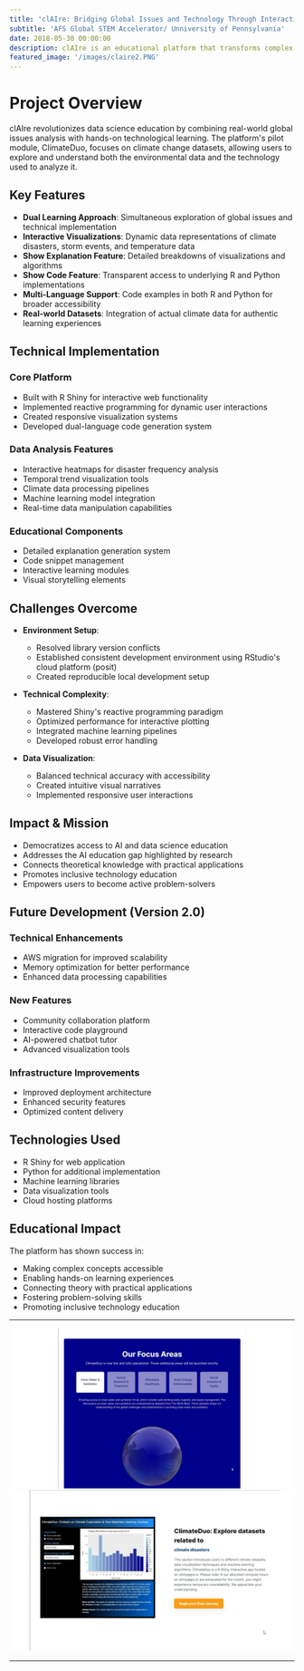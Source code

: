 ```yaml
---
title: 'clAIre: Bridging Global Issues and Technology Through Interactive Learning'
subtitle: 'AFS Global STEM Accelerator/ Unniversity of Pennsylvania'
date: 2018-05-30 00:00:00
description: clAIre is an educational platform that transforms complex data science and machine learning concepts into accessible, interactive learning experiences. Through its pilot module ClimateDuo, users explore climate change data while learning practical coding and analysis skills in R and Python.
featured_image: '/images/claire2.PNG'
---
```


# Project Overview
clAIre revolutionizes data science education by combining real-world global issues analysis with hands-on technological learning. The platform's pilot module, ClimateDuo, focuses on climate change datasets, allowing users to explore and understand both the environmental data and the technology used to analyze it.

## Key Features
- **Dual Learning Approach**: Simultaneous exploration of global issues and technical implementation
- **Interactive Visualizations**: Dynamic data representations of climate disasters, storm events, and temperature data
- **Show Explanation Feature**: Detailed breakdowns of visualizations and algorithms
- **Show Code Feature**: Transparent access to underlying R and Python implementations
- **Multi-Language Support**: Code examples in both R and Python for broader accessibility
- **Real-world Datasets**: Integration of actual climate data for authentic learning experiences

## Technical Implementation
### Core Platform
- Built with R Shiny for interactive web functionality
- Implemented reactive programming for dynamic user interactions
- Created responsive visualization systems
- Developed dual-language code generation system

### Data Analysis Features
- Interactive heatmaps for disaster frequency analysis
- Temporal trend visualization tools
- Climate data processing pipelines
- Machine learning model integration
- Real-time data manipulation capabilities

### Educational Components
- Detailed explanation generation system
- Code snippet management
- Interactive learning modules
- Visual storytelling elements

## Challenges Overcome
- **Environment Setup**: 
  - Resolved library version conflicts
  - Established consistent development environment using RStudio's cloud platform (posit)
  - Created reproducible local development setup

- **Technical Complexity**:
  - Mastered Shiny's reactive programming paradigm
  - Optimized performance for interactive plotting
  - Integrated machine learning pipelines
  - Developed robust error handling

- **Data Visualization**:
  - Balanced technical accuracy with accessibility
  - Created intuitive visual narratives
  - Implemented responsive user interactions

## Impact & Mission
- Democratizes access to AI and data science education
- Addresses the AI education gap highlighted by research
- Connects theoretical knowledge with practical applications
- Promotes inclusive technology education
- Empowers users to become active problem-solvers

## Future Development (Version 2.0)
### Technical Enhancements
- AWS migration for improved scalability
- Memory optimization for better performance
- Enhanced data processing capabilities

### New Features
- Community collaboration platform
- Interactive code playground
- AI-powered chatbot tutor
- Advanced visualization tools

### Infrastructure Improvements
- Improved deployment architecture
- Enhanced security features
- Optimized content delivery

## Technologies Used
- R Shiny for web application
- Python for additional implementation
- Machine learning libraries
- Data visualization tools
- Cloud hosting platforms

## Educational Impact
The platform has shown success in:
- Making complex concepts accessible
- Enabling hands-on learning experiences
- Connecting theory with practical applications
- Fostering problem-solving skills
- Promoting inclusive technology education


---


<div class="gallery" data-columns="1">
	<img src="/images/claire1.PNG">
	<img src="/images/claire2.PNG">
</div>


---



